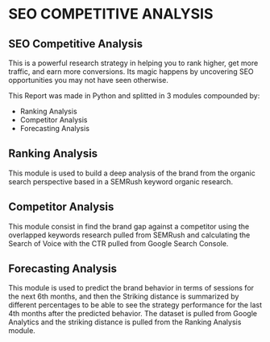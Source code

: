 SEO COMPETITIVE ANALYSIS
========================

SEO Competitive Analysis
------------------------

This is a powerful research strategy in helping you to rank higher, get more traffic, and earn more conversions. Its magic happens by uncovering SEO opportunities you may not have seen otherwise.

This Report was made in Python and splitted in 3 modules compounded by:

*    Ranking Analysis
*    Competitor Analysis
*    Forecasting Analysis

Ranking Analysis
-----------------------

This module is used to build a deep analysis of the brand from the organic search perspective based in a SEMRush keyword organic research.


Competitor Analysis
-----------------------

This module consist in find the brand gap against a competitor using the overlapped keywords research pulled from SEMRush and calculating the Search of Voice with the CTR pulled from Google Search Console.


Forecasting Analysis
-----------------------

This module is used to predict the brand behavior in terms of sessions for the next 6th months, and then the Striking distance is summarized by different percentages to be able to see the strategy performance for the last 4th months after the predicted behavior. The dataset is pulled from Google Analytics and the striking distance is pulled from the Ranking Analysis module.
